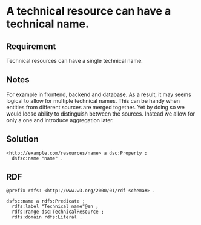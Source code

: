 # A technical resource can have a technical name.

## Requirement
Technical resources can have a single technical name.

## Notes
For example in frontend, backend and database.
As a result, it may seems logical to allow for multiple technical names.
This can be handy when entities from different sources are merged together.
Yet by doing so we would loose ability to distinguish between the sources.
Instead we allow for only a one and introduce aggregation later.

## Solution
```Turtle
<http://example.com/resources/name> a dsc:Property ;
  dsfsc:name "name" .
```

## RDF
```Turtle
@prefix rdfs: <http://www.w3.org/2000/01/rdf-schema#> .

dsfsc:name a rdfs:Predicate ;
  rdfs:label "Technical name"@en ;
  rdfs:range dsc:TechnicalResource ;
  rdfs:domain rdfs:Literal .
```
